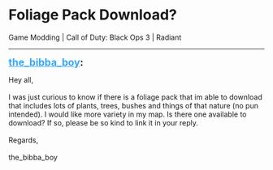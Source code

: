 # Foliage Pack Download?
Game Modding | Call of Duty: Black Ops 3 | Radiant

---
<strong style="font-size: 1.4em;"><span style="text-decoration: underline;text-decoration-color: #34a7f9;"><span style="color:#34a7f9;">the_bibba_boy</span></span>:</strong>

<p>Hey all,<br /><br />I was just curious to know if there is a foliage pack that im able to download that includes lots of plants, trees, bushes and things of that nature (no pun intended). I would like more variety in my map. Is there one available to download? If so, please be so kind to link it in your reply.<br /><br />Regards,<br /><br />the_bibba_boy</p>
